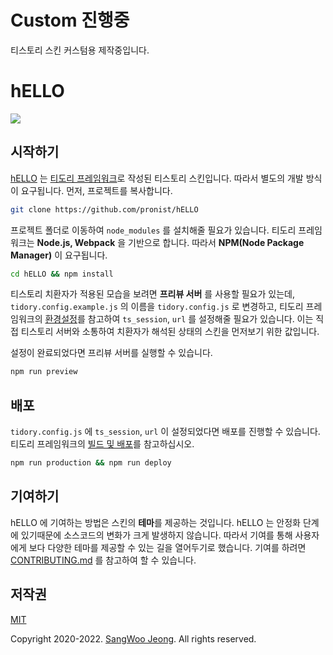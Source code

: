# Custom 진행중
티스토리 스킨 커스텀용 제작중입니다.

# hELLO

<a href="https://github.com/pronist/hELLO/graphs/contributors"><img src="https://opencollective.com/tistory-skin-hello/contributors.svg"></a>

## 시작하기

[hELLO](https://pronist.tistory.com/5) 는 [티도리 프레임워크](http://www.tidory.com)로 작성된 티스토리 스킨입니다. 따라서 별도의 개발 방식이 요구됩니다. 먼저, 프로젝트를 복사합니다.

```bash
git clone https://github.com/pronist/hELLO
```

프로젝트 폴더로 이동하여 `node_modules` 를 설치해줄 필요가 있습니다. 티도리 프레임워크는 **Node.js, Webpack** 을 기반으로 합니다. 따라서 **NPM(Node Package Manager)** 이 요구됩니다.

```bash
cd hELLO && npm install
```

티스토리 치환자가 적용된 모습을 보려면 **프리뷰 서버** 를 사용할 필요가 있는데, `tidory.config.example.js` 의 이름을 `tidory.config.js` 로 변경하고, 티도리 프레임워크의 [환경설정](https://tidory.com/docs/configuration/)를 참고하여 `ts_session`, `url` 를 설정해줄 필요가 있습니다. 이는 직접 티스토리 서버와 소통하여 치환자가 해석된 상태의 스킨을 먼저보기 위한 값입니다.

설정이 완료되었다면 프리뷰 서버를 실행할 수 있습니다.

```bash
npm run preview
```

## 배포

`tidory.config.js` 에 `ts_session`, `url` 이 설정되었다면 배포를 진행할 수 있습니다. 티도리 프레임워크의 [빌드 및 배포](https://tidory.com/docs/deployment)를 참고하십시오.

```bash
npm run production && npm run deploy
```

## 기여하기

hELLO 에 기여하는 방법은 스킨의 **테마**를 제공하는 것입니다. hELLO 는 안정화 단계에 있기때문에 소스코드의 변화가 크게 발생하지 않습니다. 따라서 기여를 통해 사용자에게 보다 다양한 테마를 제공할 수 있는 길을 열어두기로 했습니다. 기여를 하려면 [CONTRIBUTING.md](https://github.com/pronist/hELLO/blob/master/CONTRIBUTING.md) 를 참고하여 할 수 있습니다.

## 저작권

[MIT](https://github.com/pronist/hELLO/blob/master/LICENSE)

Copyright 2020-2022. [SangWoo Jeong](https://github.com/pronist). All rights reserved.
